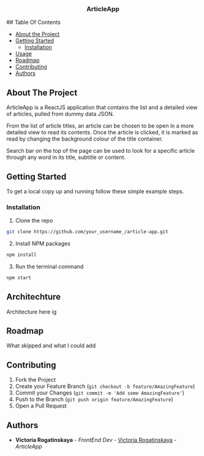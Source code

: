 <br/>
<p align="center">
  <h3 align="center">ArticleApp</h3>

</p>
## Table Of Contents

* [About the Project](#about-the-project)
* [Getting Started](#getting-started)
  * [Installation](#installation)
* [Usage](#usage)
* [Roadmap](#roadmap)
* [Contributing](#contributing)
* [Authors](#authors)

## About The Project

ArticleApp is a ReactJS application that contains the list and a detailed view of articles, pulled from dummy data JSON. 

From the list of article titles, an article can be chosen to be open in a more detailed view to read its contents. Once the article is clicked, it is marked as read by changing the background colour of the title container. 

Search bar on the top of the page can be used to look for a specific article through any word in its title, subtitle or content. 

## Getting Started

To get a local copy up and running follow these simple example steps.

### Installation

1. Clone the repo

```sh
git clone https://github.com/your_username_/article-app.git
```

2. Install NPM packages

```sh
npm install
```

3. Run the terminal command

```sh
npm start
```

## Architechture

Architecture here ig 

## Roadmap

What skipped and what I could add

## Contributing

1. Fork the Project
2. Create your Feature Branch (`git checkout -b feature/AmazingFeature`)
3. Commit your Changes (`git commit -m 'Add some AmazingFeature'`)
4. Push to the Branch (`git push origin feature/AmazingFeature`)
5. Open a Pull Request

## Authors

* **Victoria Rogatinskaya** - *FrontEnd Dev* - [Victoria Rogatinskaya](https://github.com/victoriarog/) - *ArticleApp*

